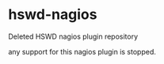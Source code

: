 # hswd-nagios
Deleted HSWD nagios plugin repository

any support for this nagios plugin is stopped.
